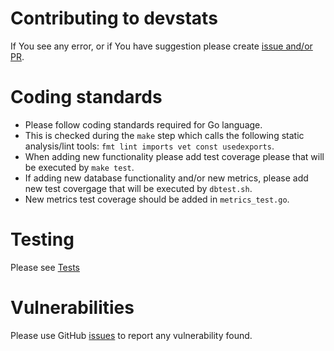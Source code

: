 # Contributing to devstats
If You see any error, or if You have suggestion please create [issue and/or PR](https://github.com/cncf/devstats).

# Coding standards
- Please follow coding standards required for Go language.
- This is checked during the `make` step which calls the following static analysis/lint tools: `fmt lint imports vet const usedexports`.
- When adding new functionality please add test coverage please that will be executed by `make test`.
- If adding new database functionality and/or new metrics, please add new test covergage that will be executed by `dbtest.sh`.
- New metrics test coverage should be added in `metrics_test.go`.

# Testing
Please see [Tests](https://github.com/cncf/devstats/blob/master/TESTING.md)

# Vulnerabilities
Please use GitHub [issues](https://github.com/cncf/devstats/issues) to report any vulnerability found.

